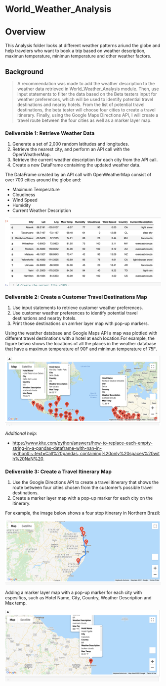 # World_Weather_Analysis

# Overview
This Analysis folder looks at different weather patterns ariund the globe and help travelers who want to book a trip based on weather description, maximun temperature, minimun temperature and other weather factors.

## Background

>A recommendation was made to add the weather description to the weather data retrieved in World_Weather_Analysis module. Then, use input statements to filter the data based on the Beta testers input for weather preferences, which will be used to identify potential travel destinations and nearby hotels. From the list of potential travel destinations, the beta tester will choose four cities to create a travel itinerary. Finally, using the Google Maps Directions API, I will create a travel route between the four cities as well as a marker layer map.

### Deliverable 1: Retrieve Weather Data
1. Generate a set of 2,000 random latitudes and longitudes.
2. Retrieve the nearest city, and perform an API call with the OpenWeatherMap.
3. Retrieve the current weather description for each city from the API call.
4. Create a new DataFrame containing the updated weather data.

The DataFrame created by an API call with OpenWeatherMap consist of over 700 cities around the globe and:

* Maximum Temperature
* Cloudiness
* Wind Speed
* Humidity
* Current Weather Description

![](Weather_Database/City_data_df.png)


### Deliverable 2: Create a Customer Travel Destinations Map
1. Use input statements to retrieve customer weather preferences.
2. Use customer weather preferences to identify potential travel destinations and nearby hotels.
3. Print those destinations on amrker layer map with pop-up markers.

Using the weather database and Google Maps API a map was plottled with different travel destinations with a hotel at each location.For example, the figure belwo shows the locations of all the places in the weather database that have a maximun temperature of 90F and minimun temperature of 75F.

![](Vacation_Search/WeatherPy_vacation_map.png)

*Additional help:*

* https://www.kite.com/python/answers/how-to-replace-each-empty-string-in-a-pandas-dataframe-with-nan-in-python#:~:text=Call%20pandas.,containing%20only%20spaces%20with%20NaN%20.

### Deliverable 3: Create a Travel Itinerary Map
1. Use the Google Directions API to create a travel itinerary that shows the route between four cities chosen from the customer’s possible travel destinations.
2. Create a marker layer map with a pop-up marker for each city on the itinerary.

For example, the image below shows a four stop itinerary in Northern Brazil:

![](Vacation_Itinerary/WeatherPy_travel_map.png)

Adding a marker layer map with a pop-up marker for each city with espesifics, such as Hotel Name, City, Country, Weather Description and Max temp.

![](Vacation_Itinerary/WeatherPy_travel_map_markers.png)
